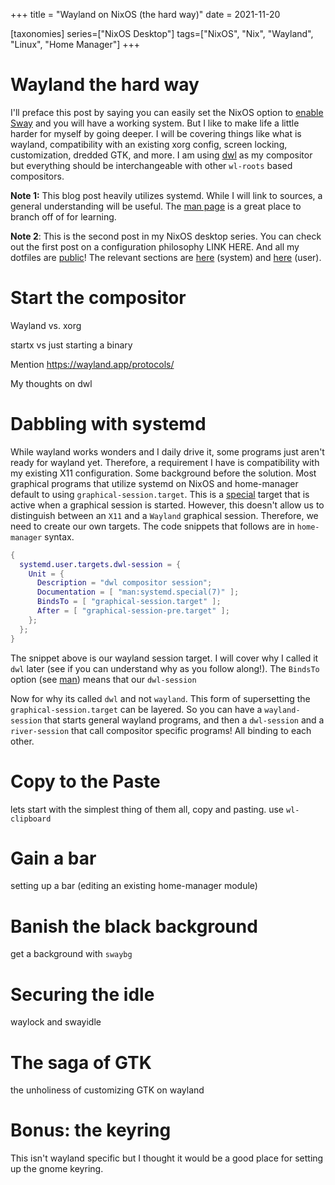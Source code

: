 +++
title = "Wayland on NixOS (the hard way)"
date = 2021-11-20

[taxonomies]
series=["NixOS Desktop"]
tags=["NixOS", "Nix", "Wayland", "Linux", "Home Manager"]
+++

# Wayland the hard way

I'll preface this post by saying you can easily set the NixOS option to [enable Sway](https://search.nixos.org/options?channel=21.05&show=programs.sway.enable&from=0&size=50&sort=relevance&type=packages&query=sway) and you will have a working system. But I like to make life a little harder for myself by going deeper. I will be covering things like what is wayland, compatibility with an existing xorg config, screen locking, customization, dredded GTK, and more. I am using [dwl](https://github.com/djpohly/dwl) as my compositor but everything should be interchangeable with other `wl-roots` based compositors.

<!-- more -->

**Note 1:** This blog post heavily utilizes systemd. While I will link to sources, a general understanding will be useful. The [man page](https://man7.org/linux/man-pages/man1/systemd.1.html) is a great place to branch off of for learning.

**Note 2**: This is the second post in my NixOS desktop series. You can check out the first post on a configuration philosophy LINK HERE. And all my dotfiles are [public](https://github.com/jordanisaacs/dotfiles)! The relevant sections are [here](https://github.com/jordanisaacs/dotfiles/tree/master/modules/system/graphical) (system) and [here](https://github.com/jordanisaacs/dotfiles/tree/master/modules/users/graphical) (user).

# Start the compositor

Wayland vs. xorg

startx vs just starting a binary

Mention https://wayland.app/protocols/

My thoughts on dwl

# Dabbling with systemd

While wayland works wonders and I daily drive it, some programs just aren't ready for wayland yet. Therefore, a requirement I have is compatibility with my existing X11 configuration. Some background before the solution. Most graphical programs that utilize systemd on NixOS and home-manager default to using `graphical-session.target`. This is a [special](https://www.freedesktop.org/software/systemd/man/systemd.special.html#graphical-session.target) target that is active when a graphical session is started. However, this doesn't allow us to distinguish between an `X11` and a `Wayland` graphical session. Therefore, we need to create our own targets. The code snippets that follows are in `home-manager` syntax.

```nix
{
  systemd.user.targets.dwl-session = {
    Unit = {
      Description = "dwl compositor session";
      Documentation = [ "man:systemd.special(7)" ];
      BindsTo = [ "graphical-session.target" ];
      After = [ "graphical-session-pre.target" ];
    };
  };
}
```

The snippet above is our wayland session target. I will cover why I called it `dwl` later (see if you can understand why as you follow along!). The `BindsTo` option (see [man](https://www.freedesktop.org/software/systemd/man/systemd.unit.html#BindsTo=)) means that our `dwl-session`

Now for why its called `dwl` and not `wayland`. This form of supersetting the `graphical-session.target` can be layered. So you can have a `wayland-session` that starts general wayland programs, and then a `dwl-session` and a `river-session` that call compositor specific programs! All binding to each other.

# Copy to the Paste

lets start with the simplest thing of them all, copy and pasting. use `wl-clipboard`

# Gain a bar

setting up a bar (editing an existing home-manager module)

# Banish the black background

get a background with `swaybg`

# Securing the idle

waylock and swayidle

# The saga of GTK

the unholiness of customizing GTK on wayland

# Bonus: the keyring

This isn't wayland specific but I thought it would be a good place for setting up the gnome keyring.
